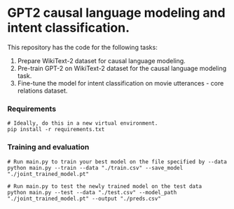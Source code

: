 # GPT2 causal language modeling and intent classification.

This repository has the code for the following tasks:
1. Prepare WikiText-2 dataset for causal language modeling.
2. Pre-train GPT-2 on WikiText-2 dataset for the causal language modeling task.
3. Fine-tune the model for intent classification on movie utterances - core relations dataset.

### Requirements
```
# Ideally, do this in a new virtual environment.
pip install -r requirements.txt
```

### Training and evaluation
```
# Run main.py to train your best model on the file specified by --data
python main.py --train --data "./train.csv" --save_model "./joint_trained_model.pt"

# Run main.py to test the newly trained model on the test data
python main.py --test --data "./test.csv" --model_path "./joint_trained_model.pt" --output "./preds.csv"
```
